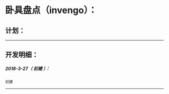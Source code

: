 卧具盘点（invengo）：
===================================================================

计划：
-------------------------------------------------------------------

*******************************************************************

开发明细：
-------------------------------------------------------------------

##### 2018-3-27（ 初建 ）：
	初建

*******************************************************************
